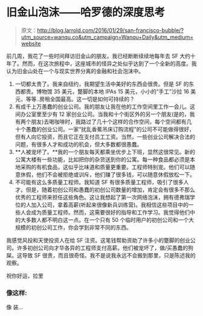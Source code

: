 # 旧金山泡沫——哈罗德的深度思考

> 原文：<http://blog.larrold.com/2016/01/29/san-francisco-bubble/?utm_source=wanqu.co&utm_campaign=Wanqu+Daily&utm_medium=website>



前几周，我花了一些时间拜访旧金山的朋友。我已经断断续续地每年去 SF 大约十年了。然而，在这次旅程中，这座城市的怪异之处似乎达到了一个全新的高度。我认为旧金山处在一个与现实世界分离的金融和社会泡沫中。

1.  一切都太贵了。我来自纽约，我期望生活中美好的东西会很贵。但是 SF 的东西都贵。博物馆 35 美元，蹩脚的本地 IPAs 15 美元，小小的“手工”沙拉 16 美元，等等..房租全国最高。这一切是如何可持续的？
2.  有成千上万愚蠢的创业公司。我的朋友让我在他的工作空间里工作一会儿。这间办公室里至少有 12 家创业公司。当我和十个街区外的另一个朋友(是的，我有两个朋友)去喝咖啡时，我路过了几十个这样的合作空间，每个空间都有几十个愚蠢的创业公司。一家“扰乱香蕉吊床订购流程”的公司不可能做得很好，但有人向它投资，而且它正在支付员工工资。当然，一些创业公司解决合法的问题，有很多人才和成功的机会，但大多数都很愚蠢。
3.  **人被宠坏了。**我的一个朋友每天都乘坐优步上下班，显然这很常见。新的公寓大楼有一些功能，比如把你的杂货送到你的公寓。每一种食品都必须是本地采购的有机食品，这似乎比味道和质量更重要。工程师特别宠。他们可以随意休假，他们不会被拒绝或训斥，他们赚了很多钱，可以随意休假放松一下。
4.  不可能有这么多质量工程师。我知道 SF 有很多质量工程师，吸引了很多人才。但是，随着初创公司和愚蠢的初创公司数量的增加，肯定会有很多不那么优秀的工程师来担任这些角色。这让我想起了第一次网络泡沫，拥有德弗瑞学位的人加入公司，拿着高薪(听起来很像新兵训练营)。我相信这些项目中的一些人会成为质量工程师。然而，这需要很好的指导和工作学习。我觉得他们中的大多数人都不明白这一点。在一个只有 50 个临时用户的初创公司和一个大规模的初创公司工作，你会学到非常不同的东西。

我感觉风投和天使投资人在给 SF 注资。这笔钱帮助资助了许多小的蹩脚的创业公司。许多初创公司向才华各异的工程师支付高薪。他们被宠坏了，做/买愚蠢的狗屎。这导致 SF 很贵，而且很奇怪。我不是说我永远不会搬到那里，只是陈述我的观察。

祝你好运，拉里

### 像这样:

像 装...

